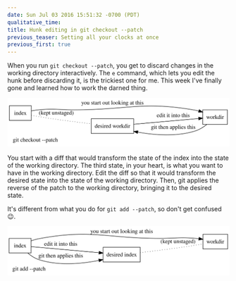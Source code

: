 ```yaml
---
date: Sun Jul 03 2016 15:51:32 -0700 (PDT)
qualitative_time: 
title: Hunk editing in git checkout --patch
previous_teaser: Setting all your clocks at once
previous_first: true
---
```

When you run `git checkout --patch`, you get to discard changes in the working directory interactively.
The `e` command, which lets you edit the hunk before discarding it, is the trickiest one for me.
This week I've finally gone and learned how to work the darned thing.

<!--
digraph {
	label="git checkout --patch"
	labeljust=l
	rankdir=LR
	node [shape=rect]
	work [label="workdir"]
	index -> work [label="you start out looking at this"]
	desired [label="desired workdir"]
	desired -> work [label="edit it into this"]
	desired -> work [dir=back, label="git then applies this"]
	index -> desired [style=dotted, dir=none, label="(kept unstaged)"]
}
-->
![](/assets/2016/git-checkout-patch-checkout.svg)

You start with a diff that would transform the state of the index into the state of the working directory.
The third state, in your heart, is what you want to have in the working directory.
Edit the diff so that it would transform the desired state into the state of the working directory.
Then, git applies the reverse of the patch to the working directory, bringing it to the desired state.

It's different from what you do for `git add --patch`, so don't get confused 😉.

<!--
digraph {
	label="git add --patch"
	labeljust=l
	rankdir=LR
	node [shape=rect]
	work [label="workdir"]
	index -> work [label="you start out looking at this"]
	desired [label="desired index"]
	index -> desired [label="edit it into this"]
	index -> desired [label="git then applies this"]
	desired -> work [style=dotted, dir=none, label="(kept unstaged)"]
}
-->
![](/assets/2016/git-checkout-patch-add.svg)
